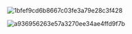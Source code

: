 
![1bfef9cd6b8667c03fe3a79e28c3f428](https://github.com/user-attachments/assets/b844cd3a-bc4a-452a-8340-82e7dc03c9d6)



![a936956263e57a3270ee34ae4ffd9f7b](https://github.com/user-attachments/assets/bdc2f494-2bd2-47ae-8282-3d39b3e1a635)
